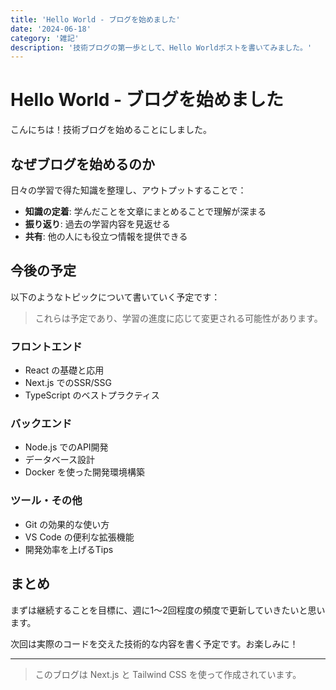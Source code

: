 ```yaml
---
title: 'Hello World - ブログを始めました'
date: '2024-06-18'
category: '雑記'
description: '技術ブログの第一歩として、Hello Worldポストを書いてみました。'
---
```


# Hello World - ブログを始めました

こんにちは！技術ブログを始めることにしました。

## なぜブログを始めるのか

日々の学習で得た知識を整理し、アウトプットすることで：

- **知識の定着**: 学んだことを文章にまとめることで理解が深まる
- **振り返り**: 過去の学習内容を見返せる
- **共有**: 他の人にも役立つ情報を提供できる

## 今後の予定

以下のようなトピックについて書いていく予定です：

> これらは予定であり、学習の進度に応じて変更される可能性があります。

### フロントエンド
- React の基礎と応用
- Next.js でのSSR/SSG
- TypeScript のベストプラクティス

### バックエンド
- Node.js でのAPI開発
- データベース設計
- Docker を使った開発環境構築

### ツール・その他
- Git の効果的な使い方
- VS Code の便利な拡張機能
- 開発効率を上げるTips

## まとめ

まずは継続することを目標に、週に1〜2回程度の頻度で更新していきたいと思います。

次回は実際のコードを交えた技術的な内容を書く予定です。お楽しみに！

---

> このブログは Next.js と Tailwind CSS を使って作成されています。